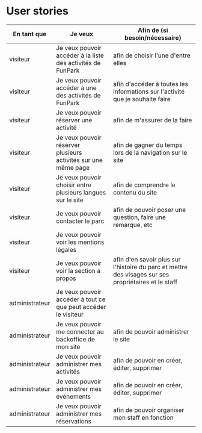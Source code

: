 # User stories


| En tant que | Je veux | Afin de (si besoin/nécessaire) |
|--|--|--|
| visiteur | Je veux pouvoir accéder à la liste des activités de FunPark | afin de choisir l'une d'entre elles |
| visiteur | Je veux pouvoir accéder à une des activités de FunPark | afin d'accéder à toutes les informations sur l'activité que je souhaite faire |
| visiteur | Je veux pouvoir réserver une activité | afin de m'assurer de la faire |
| visiteur | Je veux pouvoir réserver plusieurs activités sur une même page | afin de gagner du temps lors de la navigation sur le site  |
| visiteur | Je veux pouvoir choisir entre plusieurs langues sur le site | afin de comprendre le contenu du site  |
| visiteur | Je veux pouvoir contacter le parc | afin de pouvoir poser une question, faire une remarque, etc |
| visiteur | Je veux pouvoir voir les mentions légales | |
| visiteur | Je veux pouvoir voir la section a propos | afin d'en savoir plus sur l'histoire du parc et mettre des visages sur ses propriétaires et le staff |
| administrateur | Je veux pouvoir accéder à tout ce que peut accéder le visiteur |  |
| administrateur | Je veux pouvoir me connecter au backoffice de mon site | afin de pouvoir administrer le site |
| administrateur | Je veux pouvoir administrer mes activités | afin de pouvoir en créer, éditer, supprimer |
| administrateur | Je veux pouvoir administrer mes évènements | afin de pouvoir en créer, éditer, supprimer |
| administrateur | Je veux pouvoir administrer mes réservations | afin de pouvoir organiser mon staff en fonction |
